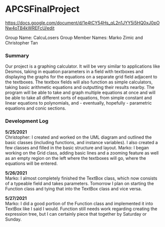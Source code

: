# APCSFinalProject

https://docs.google.com/document/d/1e4tCY54Hs_qL2n1JYY5i5HQ0xJ0pONw4oTB4kWREFcU/edit

Group Name: CalcuLosers
Group Member Names: Marko Zimic and Christopher Tan

### Summary
Our project is a graphing calculator. It will be very similar to applications like Desmos, taking in
equation parameters in a field with textboxes and displaying the graphs for the equations on a
separate grid field adjacent to the textboxes. The textbox fields will also function as simple
calculators, taking basic arithmetic equations and outputting their results nearby. The program will
be able to take and graph multiple equations at once and will be able to take all different sorts of
equations, from simple constant and linear equations to polynomials, and - eventually, hopefully -
parametric equations and conic sections.

### Development Log
**5/25/2021**\
Christopher: I created and worked on the UML diagram and outlined the basic classes (including functions, and instance variables). I also created a few classes and filled in the basic structure and layout.
Marko: I began working on the Grid class, adding basic lines and a zooming feature as well as an empty region
on the left where the textboxes will go, where the equations will be entered.

**5/26/2021**\
Marko: I almost completely finished the TextBox class, which now consists of a typeable field and takes
parameters. Tomorrow I plan on starting the Function class and tying that into the TextBox class and vice
versa.

**5/27/2021**\
Marko: I did a good portion of the Function class and implemented it
into TextBox like I said I would. Function still needs work regarding
creating the expression tree, but I can certainly piece that together
by Saturday or Sunday.

